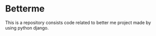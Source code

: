 # Betterme
This is a repository consists code related to better me project made by using python django.

